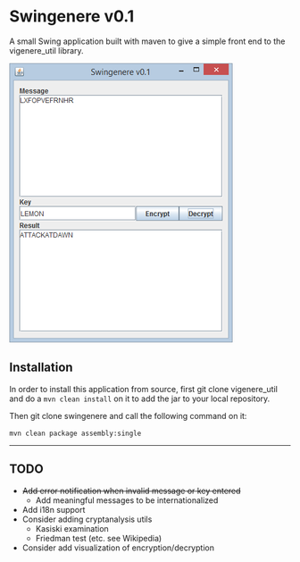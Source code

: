# Swingenere v0.1

A small Swing application built with maven to give a simple front end to the vigenere_util library.

![Swingenere screenshot](screenshot.png "Swingenere v0.1")

## Installation
In order to install this application from source, first git clone vigenere_util and do a `mvn clean install` on it to add the jar to your local repository.

Then git clone swingenere and call the following command on it:

```
mvn clean package assembly:single
```

---

## TODO
* ~~Add error notification when invalid message or key entered~~
  * Add meaningful messages to be internationalized
* Add i18n support
* Consider adding cryptanalysis utils
  * Kasiski examination
  * Friedman test (etc. see Wikipedia)
* Consider add visualization of encryption/decryption
